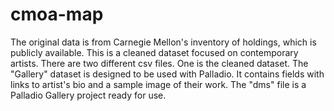 # cmoa-map
The original data is from Carnegie Mellon's inventory of holdings, which is publicly available. This is a cleaned dataset focused on contemporary artists. There are two different csv files. One is the cleaned dataset. The "Gallery" dataset is designed to be used with Palladio. It contains fields with links to artist's bio and a sample image of their work. The "dms" file is a Palladio Gallery project ready for use.

